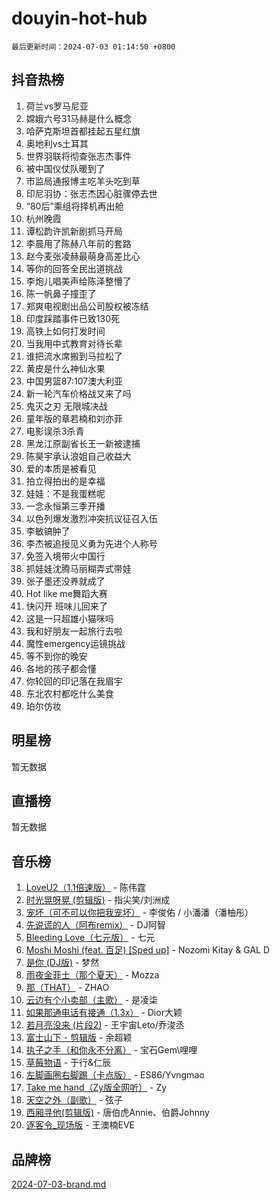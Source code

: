 # douyin-hot-hub

`最后更新时间：2024-07-03 01:14:50 +0800`

## 抖音热榜

1. 荷兰vs罗马尼亚
1. 嫦娥六号31马赫是什么概念
1. 哈萨克斯坦首都挂起五星红旗
1. 奥地利vs土耳其
1. 世界羽联将彻查张志杰事件
1. 被中国仪仗队暖到了
1. 市监局通报博主吃羊头吃到草
1. 印尼羽协：张志杰因心脏骤停去世
1. “80后”乘组将择机再出舱
1. 杭州晚霞
1. 谭松韵许凯新剧抓马开局
1. 李晨用了陈赫八年前的套路
1. 赵今麦张凌赫最萌身高差比心
1. 等你的回答全民出道挑战
1. 李炮儿唱美声给陈泽整懵了
1. 陈一帆鼻子撞歪了
1. 郑爽电视剧出品公司股权被冻结
1. 印度踩踏事件已致130死
1. 高铁上如何打发时间
1. 当我用中式教育对待长辈
1. 谁把流水席搬到马拉松了
1. 黄皮是什么神仙水果
1. 中国男篮87:107澳大利亚
1. 新一轮汽车价格战又来了吗
1. 鬼灭之刃 无限城决战
1. 童年版的章若楠和刘亦菲
1. 电影误杀3杀青
1. 黑龙江原副省长王一新被逮捕
1. 陈昊宇承认浪姐自己收益大
1. 爱的本质是被看见
1. 拍立得拍出的是幸福
1. 娃娃：不是我蛋糕呢
1. 一念永恒第三季开播
1. 以色列爆发激烈冲突抗议征召入伍
1. 李敏镐肿了
1. 李杰被追授见义勇为先进个人称号
1. 免签入境带火中国行
1. 抓娃娃沈腾马丽糊弄式带娃
1. 张子墨还没养就成了
1. Hot like me舞蹈大赛
1. 快闪开 班味儿回来了
1. 这是一只超雄小猫咪吗
1. 我和好朋友一起旅行去啦
1. 魔性emergency运镜挑战
1. 等不到你的晚安
1. 各地的孩子都会懂
1. 你轮回的印记落在我眉宇
1. 东北农村都吃什么美食
1. 珀尔仿妆

## 明星榜

暂无数据

## 直播榜

暂无数据

## 音乐榜

1. [LoveU2（1.1倍速版）](https://sf5-hl-cdn-tos.douyinstatic.com/obj/tos-cn-ve-2774/oQMeDffLaEmgMwgCOEMAFCI6INzoFPgWdD0rsa) - 陈伟霆
1. [时光晃呀晃 (剪辑版)](https://sf5-hl-cdn-tos.douyinstatic.com/obj/tos-cn-ve-2774/o8ACeQem3gwI1x3GIYGAfKG0LJebKFRJDwRwyW) - 指尖笑/刘洲成
1. [宠坏（可不可以你把我宠坏）](https://sf5-hl-cdn-tos.douyinstatic.com/obj/tos-cn-ve-2774/ocWI8ft2gd0rAfXKzvKGeMQM6fVLTLfA8UJzwl) - 李俊佑 / 小潘潘（潘柚彤）
1. [先说谎的人（阿布remix）](https://sf5-hl-cdn-tos.douyinstatic.com/obj/tos-cn-ve-2774/owQtOFmAzBgxBKDOYfeCTQTgE9cDORrOQqmCZy) - DJ阿智
1. [Bleeding Love（七元版）](https://sf5-hl-cdn-tos.douyinstatic.com/obj/tos-cn-ve-2774/oEgC9eZFHQ1MfSRnrfkzFp8AayDWqAQMABBgUs) - 七元
1. [Moshi Moshi (feat. 百足) [Sped up]](https://sf5-hl-cdn-tos.douyinstatic.com/obj/tos-cn-ve-2774/ocCPFQcXJLeroaIdQLIGAoeeYM3OAUYGDguHXz) - Nozomi Kitay & GAL D
1. [是你 (DJ版)](https://sf5-hl-cdn-tos.douyinstatic.com/obj/tos-cn-ve-2774/1ec766e572b34c42853ce6315d426850) - 梦然
1. [雨夜金菲士（那个夏天）](https://sf5-hl-cdn-tos.douyinstatic.com/obj/tos-cn-ve-2774/osPmPLDWQBBE2Z6bftCgYwkFaF4pEYEneXaZQs) - Mozza
1. [那（THAT）](https://sf5-hl-cdn-tos.douyinstatic.com/obj/tos-cn-ve-2774/oIIWGeBZCnlGx9tl0gFlCfwlQbj7QWAD8HYAGg) - ZHAO
1. [云边有个小卖部（主歌）](https://sf5-hl-cdn-tos.douyinstatic.com/obj/tos-cn-ve-2774/okvgzOZylLA4WYUHkAhpy5DrCiqAmBjiMIkJp) - 是凌柒
1. [如果那通电话有接通（1.3x）](https://sf3-cdn-tos.douyinstatic.com/obj/tos-cn-ve-2774/ocJeJKhUhAJG8EYZiEFfGFAPkD3beMQ5mwDv1e) - Dior大颖
1. [若月亮没来 (片段2)](https://sf5-hl-cdn-tos.douyinstatic.com/obj/tos-cn-ve-2774/ocQavLLjkCOeDxGyYeIMGgNAIwJ0QXE1Ve3Fzv) - 王宇宙Leto/乔浚丞
1. [富士山下 - 剪辑版](https://sf5-hl-cdn-tos.douyinstatic.com/obj/tos-cn-ve-2774/o4QGmeUZhQXvtC5BDkogeQni8WbdCBUJEYI12v) - 余超颖
1. [执子之手（和你永不分离）](https://sf3-cdn-tos.douyinstatic.com/obj/tos-cn-ve-2774/oU4mUWISThYfqtA61VOl8PAQGeK2LGGQfFCZfY) - 宝石Gem\哩哩
1. [草莓物语](https://sf5-hl-cdn-tos.douyinstatic.com/obj/tos-cn-ve-2774/okynhJ7jEAIIZBfsLgYMEI8QC3WbQNN66RKzhT) - 于行&仁辰
1. [左脚画圈右脚踢（卡点版）](https://sf5-hl-cdn-tos.douyinstatic.com/obj/tos-cn-ve-2774/oAoAIr8BJv8B7W4CEBMsaSfDWrAiF4izwIDMJg) - ES86/Yvngmao
1. [Take me hand（Zy版全网听）](https://sf5-hl-cdn-tos.douyinstatic.com/obj/tos-cn-ve-2774/owyUoUuVpA1I7BiszAYMSqbGseWQw8P7Ea2BiR) - Zy
1. [天空之外（副歌）](https://sf5-hl-cdn-tos.douyinstatic.com/obj/tos-cn-ve-2774/oAYn0BTp8jS8iSyZSHMUWAikyvAWI1c7aiJTr) - 弦子
1. [西厢寻他(剪辑版)](https://sf3-cdn-tos.douyinstatic.com/obj/tos-cn-ve-2774/oUsAVfAQKlRNxEv5qxvIB8o5qmIWUcXbzJKJhw) - 唐伯虎Annie、伯爵Johnny
1. [逐客令_现场版](https://sf3-cdn-tos.douyinstatic.com/obj/tos-cn-ve-2774/okjvqFftEMAIgLPvI8f4MT5CZVyxmDQdBOwjBv) - 王澳楠EVE

## 品牌榜

[2024-07-03-brand.md](2024-07-03-brand.md)
